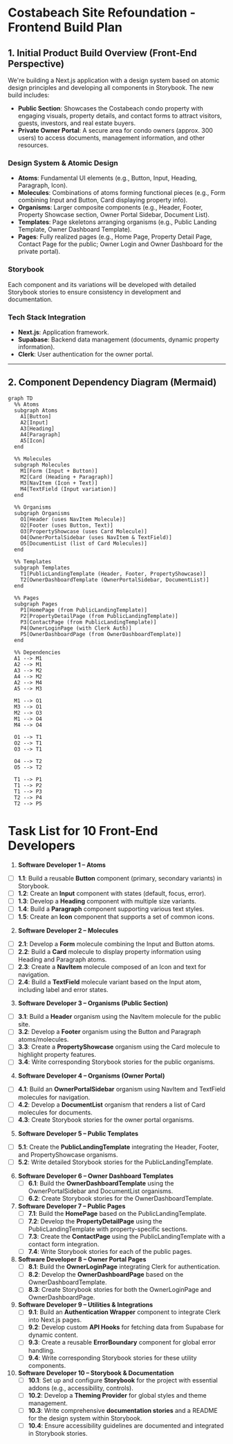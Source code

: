 # Costabeach Site Refoundation - Frontend Build Plan

## 1. Initial Product Build Overview (Front‑End Perspective)

We're building a Next.js application with a design system based on atomic design principles and developing all components in Storybook. The new build includes:

- **Public Section**: Showcases the Costabeach condo property with engaging visuals, property details, and contact forms to attract visitors, guests, investors, and real estate buyers.
- **Private Owner Portal**: A secure area for condo owners (approx. 300 users) to access documents, management information, and other resources.

### Design System & Atomic Design

- **Atoms**: Fundamental UI elements (e.g., Button, Input, Heading, Paragraph, Icon).
- **Molecules**: Combinations of atoms forming functional pieces (e.g., Form combining Input and Button, Card displaying property info).
- **Organisms**: Larger composite components (e.g., Header, Footer, Property Showcase section, Owner Portal Sidebar, Document List).
- **Templates**: Page skeletons arranging organisms (e.g., Public Landing Template, Owner Dashboard Template).
- **Pages**: Fully realized pages (e.g., Home Page, Property Detail Page, Contact Page for the public; Owner Login and Owner Dashboard for the private portal).

### Storybook

Each component and its variations will be developed with detailed Storybook stories to ensure consistency in development and documentation.

### Tech Stack Integration

- **Next.js**: Application framework.
- **Supabase**: Backend data management (documents, dynamic property information).
- **Clerk**: User authentication for the owner portal.

---

## 2. Component Dependency Diagram (Mermaid)

```mermaid
graph TD
  %% Atoms
  subgraph Atoms
    A1[Button]
    A2[Input]
    A3[Heading]
    A4[Paragraph]
    A5[Icon]
  end
  
  %% Molecules
  subgraph Molecules
    M1[Form (Input + Button)]
    M2[Card (Heading + Paragraph)]
    M3[NavItem (Icon + Text)]
    M4[TextField (Input variation)]
  end
  
  %% Organisms
  subgraph Organisms
    O1[Header (uses NavItem Molecule)]
    O2[Footer (uses Button, Text)]
    O3[PropertyShowcase (uses Card Molecule)]
    O4[OwnerPortalSidebar (uses NavItem & TextField)]
    O5[DocumentList (list of Card Molecules)]
  end
  
  %% Templates
  subgraph Templates
    T1[PublicLandingTemplate (Header, Footer, PropertyShowcase)]
    T2[OwnerDashboardTemplate (OwnerPortalSidebar, DocumentList)]
  end
  
  %% Pages
  subgraph Pages
    P1[HomePage (from PublicLandingTemplate)]
    P2[PropertyDetailPage (from PublicLandingTemplate)]
    P3[ContactPage (from PublicLandingTemplate)]
    P4[OwnerLoginPage (with Clerk Auth)]
    P5[OwnerDashboardPage (from OwnerDashboardTemplate)]
  end

  %% Dependencies
  A1 --> M1
  A2 --> M1
  A3 --> M2
  A4 --> M2
  A2 --> M4
  A5 --> M3

  M1 --> O1
  M3 --> O1
  M2 --> O3
  M1 --> O4
  M4 --> O4
  
  O1 --> T1
  O2 --> T1
  O3 --> T1
  
  O4 --> T2
  O5 --> T2
  
  T1 --> P1
  T1 --> P2
  T1 --> P3
  T2 --> P4
  T2 --> P5
```

# Task List for 10 Front-End Developers

1. **Software Developer 1 – Atoms**
- [ ] **1.1**: Build a reusable **Button** component (primary, secondary variants) in Storybook.
- [ ] **1.2**: Create an **Input** component with states (default, focus, error).
- [ ] **1.3**: Develop a **Heading** component with multiple size variants.
- [ ] **1.4**: Build a **Paragraph** component supporting various text styles.
- [ ] **1.5**: Create an **Icon** component that supports a set of common icons.

2. **Software Developer 2 – Molecules**
- [ ] **2.1**: Develop a **Form** molecule combining the Input and Button atoms.
- [ ] **2.2**: Build a **Card** molecule to display property information using Heading and Paragraph atoms.
- [ ] **2.3**: Create a **NavItem** molecule composed of an Icon and text for navigation.
- [ ] **2.4**: Build a **TextField** molecule variant based on the Input atom, including label and error states.

3. **Software Developer 3 – Organisms (Public Section)**
- [ ] **3.1**: Build a **Header** organism using the NavItem molecule for the public site.
- [ ] **3.2**: Develop a **Footer** organism using the Button and Paragraph atoms/molecules.
- [ ] **3.3**: Create a **PropertyShowcase** organism using the Card molecule to highlight property features.
- [ ] **3.4**: Write corresponding Storybook stories for the public organisms.

4. **Software Developer 4 – Organisms (Owner Portal)**
- [ ] **4.1**: Build an **OwnerPortalSidebar** organism using NavItem and TextField molecules for navigation.
- [ ] **4.2**: Develop a **DocumentList** organism that renders a list of Card molecules for documents.
- [ ] **4.3**: Create Storybook stories for the owner portal organisms.

5. **Software Developer 5 – Public Templates**
- [ ] **5.1**: Create the **PublicLandingTemplate** integrating the Header, Footer, and PropertyShowcase organisms.
- [ ] **5.2**: Write detailed Storybook stories for the PublicLandingTemplate.

6. **Software Developer 6 – Owner Dashboard Templates**
   - [ ] **6.1**: Build the **OwnerDashboardTemplate** using the OwnerPortalSidebar and DocumentList organisms.
   - [ ] **6.2**: Create Storybook stories for the OwnerDashboardTemplate.

7. **Software Developer 7 – Public Pages**
   - [ ] **7.1**: Build the **HomePage** based on the PublicLandingTemplate.
   - [ ] **7.2**: Develop the **PropertyDetailPage** using the PublicLandingTemplate with property-specific sections.
   - [ ] **7.3**: Create the **ContactPage** using the PublicLandingTemplate with a contact form integration.
   - [ ] **7.4**: Write Storybook stories for each of the public pages.

8. **Software Developer 8 – Owner Portal Pages**
   - [ ] **8.1**: Build the **OwnerLoginPage** integrating Clerk for authentication.
   - [ ] **8.2**: Develop the **OwnerDashboardPage** based on the OwnerDashboardTemplate.
   - [ ] **8.3**: Create Storybook stories for both the OwnerLoginPage and OwnerDashboardPage.

9. **Software Developer 9 – Utilities & Integrations**
   - [ ] **9.1**: Build an **Authentication Wrapper** component to integrate Clerk into Next.js pages.
   - [ ] **9.2**: Develop custom **API Hooks** for fetching data from Supabase for dynamic content.
   - [ ] **9.3**: Create a reusable **ErrorBoundary** component for global error handling.
   - [ ] **9.4**: Write corresponding Storybook stories for these utility components.

10. **Software Developer 10 – Storybook & Documentation**
    - [ ] **10.1**: Set up and configure **Storybook** for the project with essential addons (e.g., accessibility, controls).
    - [ ] **10.2**: Develop a **Theming Provider** for global styles and theme management.
    - [ ] **10.3**: Write comprehensive **documentation stories** and a README for the design system within Storybook.
    - [ ] **10.4**: Ensure accessibility guidelines are documented and integrated in Storybook stories.
